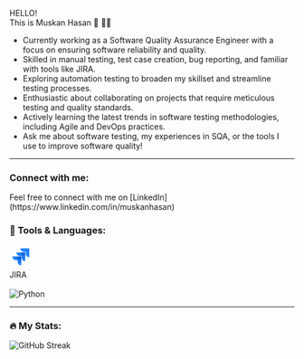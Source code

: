 HELLO!  
This is Muskan Hasan 👋  🧑‍🎤

- Currently working as a Software Quality Assurance Engineer with a focus on ensuring software reliability and quality.  
- Skilled in manual testing, test case creation, bug reporting, and familiar with tools like JIRA.  
- Exploring automation testing to broaden my skillset and streamline testing processes.  
- Enthusiastic about collaborating on projects that require meticulous testing and quality standards.  
- Actively learning the latest trends in software testing methodologies, including Agile and DevOps practices.  
- Ask me about software testing, my experiences in SQA, or the tools I use to improve software quality!  

---

<h3>Connect with me:</h3>  
Feel free to connect with me on [LinkedIn](https://www.linkedin.com/in/muskanhasan)  

<h3>🔧 Tools & Languages:</h3>  
<p align="left"> 
    <a href="https://www.jira.com/" target="_blank" rel="noreferrer"> 
        <img src="https://raw.githubusercontent.com/devicons/devicon/master/icons/jira/jira-original.svg" alt="JIRA" width="40" height="40"/> 
    </a> 
    <br/>JIRA
    <br/><br/> <!-- Added line breaks for spacing -->
    <img src="https://img.shields.io/badge/Python-3776AB?style=flat&logo=python&logoColor=white" alt="Python" />
</p>  

---

<h3>🔥 My Stats:</h3>
<p>
    <img src="http://github-readme-streak-stats.herokuapp.com?user=MuskanHasan&theme=dark&hide_border=true&date_format=M%20j%5B%2C%20Y%5D" alt="GitHub Streak" />
</p>
